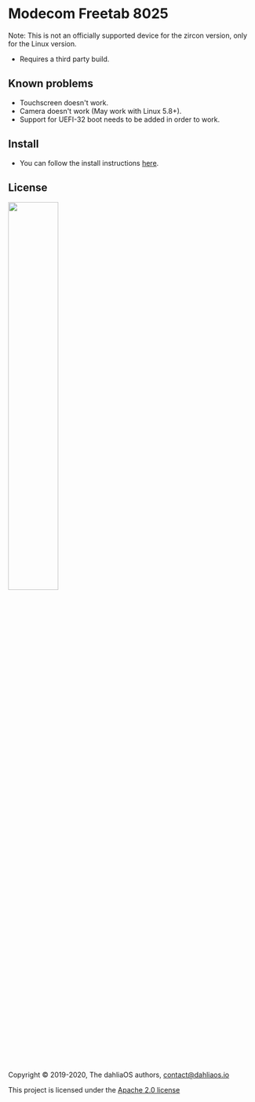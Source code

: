 # Modecom Freetab 8025

Note: This is not an officially supported device for the zircon version, only for the Linux version.

- Requires a third party build.

## Known problems

- Touchscreen doesn't work.
- Camera doesn't work (May work with Linux 5.8+).
- Support for UEFI-32 boot needs to be added in order to work. 

## Install

- You can follow the install instructions [here](../../run%20dahliaOS/x86_32-efi.md). 

## License

<p align="left">
  <img width="45%" src="https://github.com/dahlia-os/brand/blob/master/Logo%20SVGs/dahliaOS%20logo%20with%20text%20(drop%20shadow).svg"
</p>

Copyright © 2019-2020, The dahliaOS authors, contact@dahliaos.io

This project is licensed under the [Apache 2.0 license](../../LICENSE)
